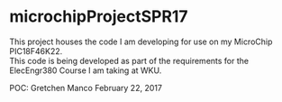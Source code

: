# microchipProjectSPR17

This project houses the code I am developing for use on my MicroChip PIC18F46K22.  
This code is being developed as part of the requirements for the ElecEngr380 Course I am taking at WKU.

POC:  Gretchen Manco
February 22, 2017
